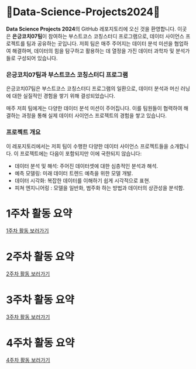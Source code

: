 # 🧠Data-Science-Projects2024🧠
**Data Science Projects 2024**의 GitHub 레포지토리에 오신 것을 환영합니다. 이곳은 **은긍코치07팀**이 참여하는 부스트코스 코칭스터디 프로그램으로, 데이터 사이언스 프로젝트를 팀과 공유하는 곳입니다. 저희 팀은 매주 주어지는 데이터 분석 미션을 협업하여 해결하며, 데이터의 힘을 탐구하고 활용하는 데 열정을 가진 데이터 과학자 및 분석가들로 구성되어 있습니다.

### 은긍코치07팀과 부스트코스 코칭스터디 프로그램
은긍코치07팀은 부스트코스 코칭스터디 프로그램의 일환으로, 데이터 분석과 머신 러닝에 대한 실질적인 경험을 쌓기 위해 결성되었습니다.

매주 저희 팀에게는 다양한 데이터 분석 미션이 주어집니다. 이를 팀원들이 협력하여 해결하는 과정을 통해 실제 데이터 사이언스 프로젝트의 경험을 쌓고 있습니다.

### 프로젝트 개요
이 레포지토리에서는 저희 팀이 수행한 다양한 데이터 사이언스 프로젝트들을 소개합니다. 이 프로젝트에는 다음이 포함되지만 이에 국한되지 않습니다:

- 데이터 분석 및 해석: 주어진 데이터셋에 대한 심층적인 분석과 해석.
- 예측 모델링: 미래 데이터 트렌드 예측을 위한 모델 개발.
- 데이터 시각화: 복잡한 데이터를 이해하기 쉽게 시각적으로 표현.
- 피쳐 엔지니어링 : 모델을 일반화, 범주화 하는 방법과 데이터의 상관성을 분석함.

# 1주차 활동 요약
[1주차 활동 보러가기](https://github.com/WzAcorn/Data-Science-Projects2024/blob/main/Week1/01_week_activity_summary.md)
# 2주차 활동 요약
[2주차 활동 보러가기](https://github.com/WzAcorn/Data-Science-Projects2024/blob/main/Week2/02_week_activity_summary.md)
# 3주차 활동 요약
[3주차 활동 보러가기](https://github.com/WzAcorn/Data-Science-Projects2024/blob/main/Week3/03_week_activity_summary.md)
# 4주차 활동 요약
[4주차 활동 보러가기](https://github.com/WzAcorn/Data-Science-Projects2024/blob/main/Week4/04_week_activaty_summary.md)

